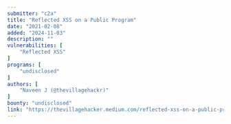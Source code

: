 ```yaml
---
submitter: "c2a"
title: "Reflected XSS on a Public Program"
date: "2021-02-08"
added: "2024-11-03"
description: ""
vulnerabilities: [
    "Reflected XSS"
]
programs: [
    "undisclosed"
]
authors: [
    "Naveen J (@thevillagehackr)"
]
bounty: "undisclosed"
link: "https://thevillagehacker.medium.com/reflected-xss-on-a-public-program-e8c0416daca1"
---
```




